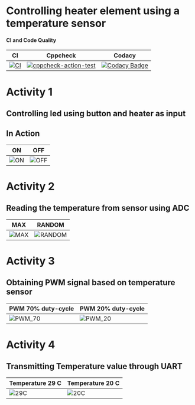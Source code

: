 # Controlling heater element using a temperature sensor

#### CI and Code Quality

| **CI** | **Cppcheck** | **Codacy** |
| --- | --- | --- |
|[![CI](https://github.com/sankhalapranav/M2-Embedded_Temperature-Monitoring/actions/workflows/main.yml/badge.svg)](https://github.com/sankhalapranav/M2-Embedded_Temperature-Monitoring/actions/workflows/main.yml) | [![cppcheck-action-test](https://github.com/sankhalapranav/M2-Embedded_Temperature-Monitoring/actions/workflows/cppcheck.yml/badge.svg)](https://github.com/sankhalapranav/M2-Embedded_Temperature-Monitoring/actions/workflows/cppcheck.yml)  | [![Codacy Badge](https://app.codacy.com/project/badge/Grade/6a32701ed0804b13b68e6efd6159ac6a)](https://www.codacy.com/gh/sankhalapranav/M2-Embedded_Temperature-Monitoring/dashboard?utm_source=github.com&amp;utm_medium=referral&amp;utm_content=sankhalapranav/M2-Embedded_Temperature-Monitoring&amp;utm_campaign=Badge_Grade)|


# Activity 1

## Controlling led using button and heater as input

## In Action

| **ON** | **OFF** |
| --- | --- |
| ![ON](https://user-images.githubusercontent.com/94311905/144218684-e052f6e5-9d24-44cb-a81b-9f27dffa76be.png) | ![OFF](https://user-images.githubusercontent.com/94311905/144218730-070468fe-0777-4708-8859-0bde8a9482d1.png) ||||

# Activity 2

## Reading the temperature from sensor using ADC

| **MAX** | **RANDOM** |
| --- | --- |
| ![MAX](https://user-images.githubusercontent.com/94311905/144218739-58b03d37-66bd-453b-a5d4-f0edcd0a0175.png)| ![RANDOM](https://user-images.githubusercontent.com/94311905/144218746-51be3ac7-d6bc-4966-aa53-88e5b459dda1.png)||||

# Activity 3

## Obtaining PWM signal based on temperature sensor

| **PWM 70% duty-cycle** | **PWM 20% duty-cycle** |
| --- | --- |
|![PWM_70](https://user-images.githubusercontent.com/94311905/144219748-46b2caec-5516-436d-b66c-dad3c999db54.png)|![PWM_20](https://user-images.githubusercontent.com/94311905/144218777-87856fcb-7869-49ca-90b5-40acfb38d5f1.png)||||

# Activity 4

## Transmitting Temperature value through UART

| **Temperature 29 C** | **Temperature 20 C** |
| --- | --- |
|![29C](https://user-images.githubusercontent.com/94311905/144218786-505e2c1b-0ff9-44e1-8a71-185b94cea624.png)|![20C](https://user-images.githubusercontent.com/94311905/144218798-0b454bbd-e3ef-470a-a188-7dd4ffd53a08.png)||||
